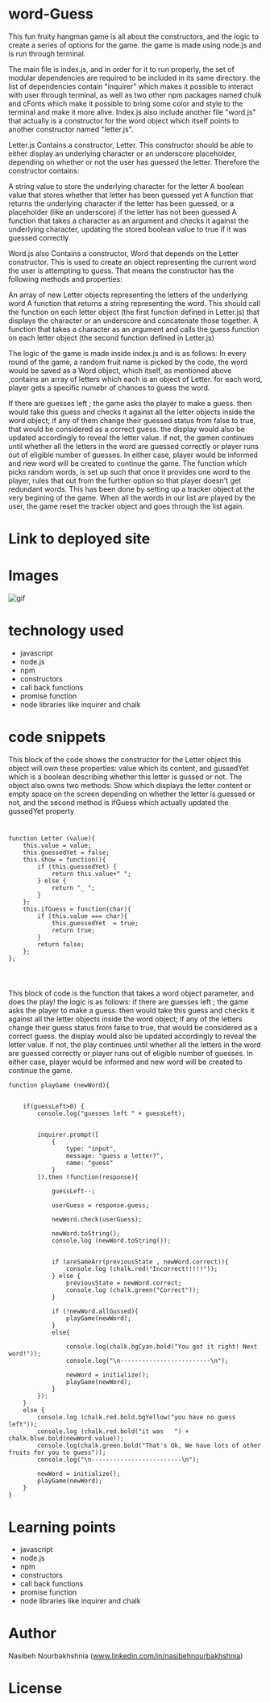 <!-- Put the name of the project after the # -->
<!-- the # means h1  -->
# word-Guess

<!-- Put a description of what the project is -->
This fun fruity hangman game is all about the constructors, and the logic to create a series of options for the game. the game is made using node.js and is run through terminal.

The main file is index.js, and in order for it to run properly, the set of modular dependencies are required to be included in its same directory. the list of dependencies contain "inquirer" which makes it possible to interact with user through terminal, as well as two other npm packages named chulk and cFonts which make it possible to bring some color and style to the terminal and make it more alive.
Index.js also include another file "word.js" that actually is a constructor for the word object which itself points to another constructor named "letter.js". 

Letter.js Contains a constructor, Letter. This constructor should be able to either display an underlying character or an underscore placeholder, depending on whether or not the user has guessed the letter. Therefore the constructor contains:

A string value to store the underlying character for the letter
A boolean value that stores whether that letter has been guessed yet
A function that returns the underlying character if the letter has been guessed, or a placeholder (like an underscore) if the letter has not been guessed
A function that takes a character as an argument and checks it against the underlying character, updating the stored boolean value to true if it was guessed correctly


Word.js also Contains a constructor, Word that depends on the Letter constructor. This is used to create an object representing the current word the user is attempting to guess. That means the constructor has the following methods and properties:

An array of new Letter objects representing the letters of the underlying word
A function that returns a string representing the word. This should call the function on each letter object (the first function defined in Letter.js) that displays the character or an underscore and concatenate those together.
A function that takes a character as an argument and calls the guess function on each letter object (the second function defined in Letter.js)



The logic of the game is made inside index.js and is as follows:
In every round of the game, a  random fruit name is picked by the code, the word would be saved as a Word object, which itself, as mentioned above ,contains an array of letters which each is an object of Letter. for each word, player gets a specific numebr of chances to guess the word.

If there are guesses left ; the game asks the player to make a guess. then would take this guess and checks it against all the letter objects inside the word object; if any of them change their guessed status from false to true, that would be considered as a correct guess. the display would also be updated accordingly to reveal the letter value. if not, the gamen continues until whether all the letters in the word are guessed correctly or player runs out of eligible number of guesses. In either case, player would be informed and new word will be created to continue the game. The function which picks random words, is set up such that once it provides one word to the player, rules that out from the further option so that player doesn't get redundant words. This has been done by setting up a tracker object at the very begining of the game. When all the words in our list are played by the user, the game reset the tracker object and goes through the list again.

 

# Link to deployed site
<!-- make a link to the deployed site --> 
<!-- [What the user will see](the link to the deployed site) -->


# Images
<!-- take a picture of the image and add it into the readme  -->
<!-- ![image title](path or link to image) -->
![gif](/snapshot.gif)



# technology used
<!-- make a list of technology used -->
<!-- what you used for this web app, like html css -->

<!-- 
1. First ordered list item
2. Another item
⋅⋅* Unordered sub-list. 
1. Actual numbers don't matter, just that it's a number
⋅⋅1. Ordered sub-list
4. And another item. 
-->
- javascript
- node.js
- npm
- constructors
- call back functions
- promise function
- node libraries like inquirer and chalk




# code snippets
<!-- put snippets of code inside ``` ``` so it will look like code -->
<!-- if you want to put blockquotes use a > -->
This block of the code shows the constructor for the Letter object
this object will own these properties: value which its content, and gussedYet which is a boolean describing whether this letter is gussed or not.
The object also owns two methods:
Show which displays the letter content or empty space on the screen depending on whether the letter is guessed or not, and the second method is ifGuess which actually updated the gussedYet property
#

```
function Letter (value){
    this.value = value;
    this.guessedYet = false; 
    this.show = function(){
        if (this.guessedYet) {
            return this.value+" ";
        } else {
            return "_ ";
        }      
    };
    this.ifGuess = function(char){
        if (this.value === char){
            this.guessedYet  = true;
            return true;
        } 
        return false;
    };
};


```
#

This block of code is the function that takes a word object parameter, and does the play!
the logic is as follows:
if there are guesses left ; the game asks the player to make a guess. then would take this guess and checks it against all the letter objects inside the word object; if any of the letters change their guess status from false to true, that would be considered as a correct guess. the display would also be updated accordingly to reveal the letter value. if not, the play continues until whether all the letters in the word are guessed correctly or player runs out of eligible number of guesses. In either case, player would be informed and new word will be created to continue the game.

```
function playGame (newWord){

    
    if(guessLeft>0) {
        console.log("guesses left " + guessLeft);
        
        
        inquirer.prompt([
            {
                type: "input",
                message: "guess a letter?",
                name: "guess"
            }
        ]).then (function(response){           
            
            guessLeft--;
            
            userGuess = response.guess;           
            
            newWord.check(userGuess);
           
            newWord.toString();
            console.log (newWord.toString()); 

            
            if (areSameArr(previousState , newWord.correct)){
                console.log (chalk.red("Incorrect!!!!!"));
            } else {
                previousState = newWord.correct;
                console.log (chalk.green("Correct"));               
            }

            if (!newWord.allGussed){
                playGame(newWord);
            }
            else{

                console.log(chalk.bgCyan.bold("You got it right! Next word!"));
                console.log("\n-------------------------\n");

                newWord = initialize();
                playGame(newWord);
            }
        });
    }  
    else {
        console.log (chalk.red.bold.bgYellow("you have no guess left"));
        console.log (chalk.red.bold("it was   ") + chalk.blue.bold(newWord.value));
        console.log(chalk.green.bold("That's Ok, We have lots of other fruits for you to guess"));
        console.log("\n-------------------------\n");

        newWord = initialize();
        playGame(newWord);
    }
}
```

# Learning points
<!-- Learning points where you would write what you thought was helpful -->
- javascript
- node.js
- npm
- constructors
- call back functions
- promise function
- node libraries like inquirer and chalk




# Author 
<!-- make a link to the deployed site and have your name as the link -->
Nasibeh Nourbakhshnia
(www.linkedin.com/in/nasibehnourbakhshnia)

# License